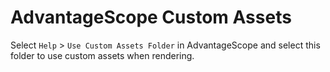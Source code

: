 # AdvantageScope Custom Assets

Select `Help` > `Use Custom Assets Folder` in AdvantageScope and select this folder to use custom assets when rendering.
